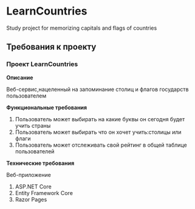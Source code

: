 # LearnCountries
Study project for memorizing capitals and flags of countries

## Требования к проекту

### Проект LearnCountries

**Описание**

Веб-сервис,нацеленный на запоминание столиц и флагов государств пользователем

**Функциональные требования**

  1. Пользователь может выбирать на какие буквы он сегодня будет учить страны
  2. Пользователь может выбирать что он хочет учить:столицы или флаги
  3. Пользователь может отслеживать свой рейтинг в общей таблице пользователей

**Технические требования**

Веб-приложение
  1. ASP.NET Core
  2. Entity Framework Core
  3. Razor Pages
